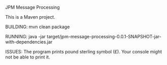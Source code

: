 JPM Message Processing

This is a Maven project.

BUILDING: mvn clean package

RUNNING: java -jar target/jpm-message-processing-0.0.1-SNAPSHOT-jar-with-dependencies.jar

ISSUES: The program prints pound sterling symbol (&#163;). Your console might not be able to print it.

